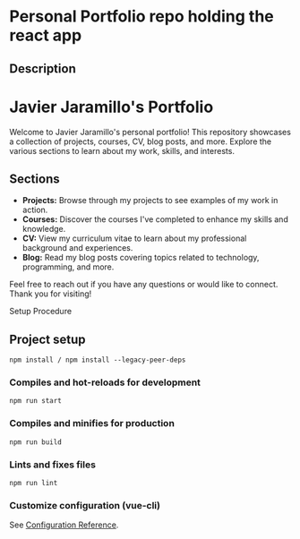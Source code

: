 # Personal Portfolio repo holding the react app

## Description

# Javier Jaramillo's Portfolio

Welcome to Javier Jaramillo's personal portfolio! This repository showcases a collection of projects, courses, CV, blog posts, and more. Explore the various sections to learn about my work, skills, and interests.

## Sections

- **Projects:** Browse through my projects to see examples of my work in action.
- **Courses:** Discover the courses I've completed to enhance my skills and knowledge.
- **CV:** View my curriculum vitae to learn about my professional background and experiences.
- **Blog:** Read my blog posts covering topics related to technology, programming, and more.

Feel free to reach out if you have any questions or would like to connect. Thank you for visiting!

Setup Procedure

## Project setup

```
npm install / npm install --legacy-peer-deps
```

### Compiles and hot-reloads for development

```
npm run start
```

### Compiles and minifies for production

```
npm run build
```

### Lints and fixes files

```
npm run lint
```

### Customize configuration (vue-cli)

See [Configuration Reference](https://cli.vuejs.org/config/).
